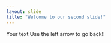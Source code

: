 ```yaml
---
layout: slide
title: "Welcome to our second slide!"
---
```

Your text
Use the left arrow to go back!!